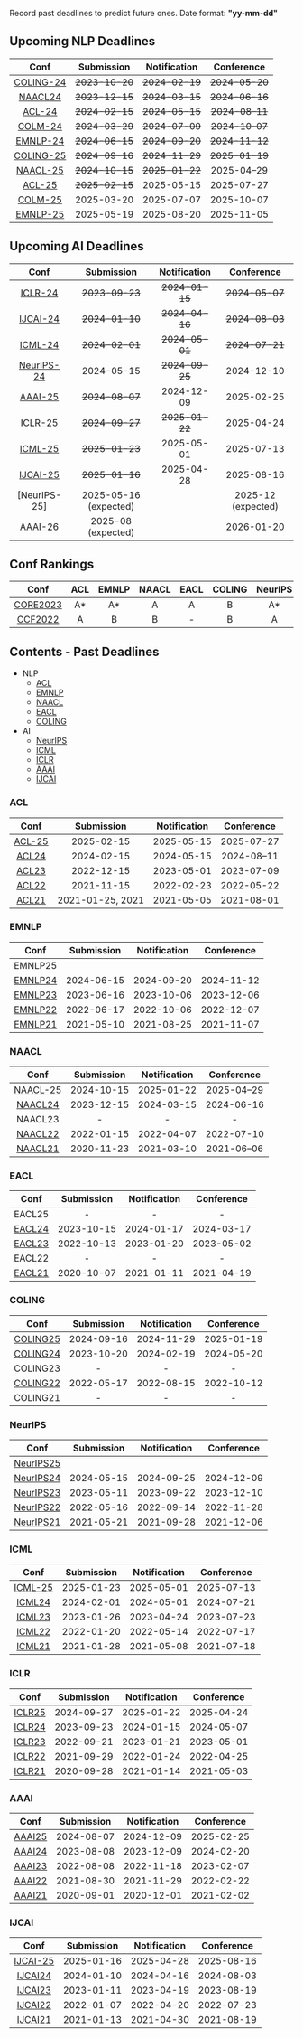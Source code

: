 Record past deadlines to predict future ones.
Date format: **"yy-mm-dd"**

## Upcoming NLP Deadlines
|  Conf  |Submission    |   Notification  |   Conference  |
| :---:  |    :----:     |     :---:       |     :---:     |
|[COLING-24](https://lrec-coling-2024.org/) |~~2023-10-20~~|~~2024-02-19~~|~~2024-05-20~~|
|[NAACL24](https://2024.naacl.org/)  |~~2023-12-15~~|~~2024-03-15~~|~~2024-06-16~~|
|[ACL-24](https://2024.aclweb.org/)|~~2024-02-15~~|~~2024-05-15~~|~~2024-08–11~~|
|[COLM-24](https://colmweb.org/dates.html)|~~2024-03-29~~|~~2024-07-09~~|~~2024-10–07~~|
|[EMNLP-24](https://2024.emnlp.org/)|~~2024-06-15~~|~~2024-09-20~~|~~2024-11-12~~|
|[COLING-25](https://coling2025.org/)| ~~2024-09-16~~|~~2024-11-29~~|~~2025-01-19~~|
|[NAACL-25](https://2025.naacl.org/)  |~~2024-10-15~~|~~2025-01-22~~|2025-04–29|
|[ACL-25](https://2025.aclweb.org/)  |~~2025-02-15~~ |2025-05-15|2025-07-27|
|[COLM-25](https://colmweb.org/dates.html)  |2025-03-20| 2025-07-07 |2025-10-07|
|[EMNLP-25](https://2025.emnlp.org/)   |2025-05-19|2025-08-20|2025-11-05|


## Upcoming AI Deadlines
|  Conf  | Submission    |   Notification  |   Conference  |
| :---:  |    :----:     |     :---:       |     :---:     |
|[ICLR-24](https://iclr.cc/Conferences/2024) |~~2023-09-23~~|~~2024-01-15~~|~~2024-05-07~~|
|[IJCAI-24](https://ijcai24.org/) |~~2024-01-10~~|~~2024-04-16~~|~~2024-08-03~~|
|[ICML-24](https://icml.cc/Conferences/2024) |~~2024-02-01~~|~~2024-05-01~~|~~2024-07-21~~|
|[NeurIPS-24](https://neurips.cc/Conferences/2024) |~~2024-05-15~~|~~2024-09-25~~|2024-12-10|
|[AAAI-25](https://aaai.org/conference/aaai/aaai-25/)|~~2024-08-07~~|2024-12-09|2025-02-25|
|[ICLR-25](https://iclr.cc/Conferences/2025)|~~2024-09-27~~|~~2025-01-22~~|2025-04-24|
|[ICML-25](https://icml.cc/Conferences/2025)|~~2025-01-23~~|2025-05-01|2025-07-13|
|[IJCAI-25](https://2025.ijcai.org/)        |~~2025-01-16~~|2025-04-28|2025-08-16|
|[NeurIPS-25]                             |2025-05-16 (expected)|             |2025-12 (expected)|
|[AAAI-26](https://aaai.org/conference/aaai/aaai-26/) |2025-08 (expected)|             |2026-01-20|

## Conf Rankings
|  Conf  |   ACL   |   EMNLP  |   NAACL  | EACL | COLING |NeurIPS|ICML|ICLR|AAAI|IJCAI|
| :---:  | :----:  |   :---:  |  :---:   | :---:|  :---: |:---: |:---: |:---: |:---: |:---: |
| [CORE2023](https://portal.core.edu.au/conf-ranks/) | A* | A* | A | A | B |A*|A*|A*|A*|A*|
| [CCF2022](https://www.ccf.org.cn/)                 | A  | B  | B | - | B |A |A |- |A |A |

## Contents - Past Deadlines
- NLP
  - [ACL ](#acl)
  - [EMNLP ](#emnlp)
  - [NAACL ](#naacl)
  - [EACL ](#eacl)
  - [COLING ](#coling)
- AI
  - [NeurIPS ](#neurips)
  - [ICML ](#icml)
  - [ICLR ](#iclr)
  - [AAAI ](#aaai)
  - [IJCAI ](#ijcai)


### ACL
|  Conf  | Submission    |   Notification  |   Conference  |
| :---:  |    :----:     |     :---:       |     :---:     |
|[ACL-25](https://2025.aclweb.org/)  |2025-02-15|2025-05-15|2025-07-27|
|[ACL24](https://2024.aclweb.org/)|2024-02-15|2024-05-15|2024-08–11|
|[ACL23](https://2023.aclweb.org/)|2022-12-15|2023-05-01|2023-07-09|
|[ACL22](https://2022.aclweb.org/)|2021-11-15|2022-02-23|2022-05-22|
|[ACL21](https://2021.aclweb.org/) |2021-01-25, 2021|2021-05-05|2021-08-01|


### EMNLP
|  Conf  | Submission    |   Notification  |   Conference  |
| :---:  |    :----:     |     :---:       |     :---:     |
| EMNLP25 |               |                 |               |
|[EMNLP24](https://2024.emnlp.org/)|2024-06-15|2024-09-20|2024-11-12|
|[EMNLP23](https://2023.emnlp.org/)|2023-06-16|2023-10-06|2023-12-06|
|[EMNLP22](https://2022.emnlp.org/)|2022-06-17|2022-10-06|2022-12-07|
|[EMNLP21](https://2021.emnlp.org/)|2021-05-10|2021-08-25|2021-11-07|


### NAACL
|  Conf  | Submission    |   Notification  |   Conference  |
| :---:  |    :----:     |     :---:       |     :---:     |
|[NAACL-25](https://2025.naacl.org/)  |2024-10-15|2025-01-22|2025-04–29|
|[NAACL24](https://2024.naacl.org/)  |2023-12-15|2024-03-15|2024-06-16|
| NAACL23                            |    -     |     -    |    -     |
|[NAACL22](https://2022.naacl.org/)  |2022-01-15|2022-04-07|2022-07-10|
|[NAACL21](https://2021.naacl.org/) |2020-11-23|2021-03-10|2021-06–06|


### EACL
|  Conf  | Submission    |   Notification  |   Conference  |
| :---:  |    :----:     |     :---:       |     :---:     |
| EACL25 |      -        |       -         |       -       |
|[EACL24](https://2024.eacl.org/) |2023-10-15|2024-01-17|2024-03-17|
|[EACL23](https://2023.eacl.org/) |2022-10-13|2023-01-20|2023-05-02|
| EACL22                          |    -     |     -    |    -     |
|[EACL21](https://2021.eacl.org/) |2020-10-07|2021-01-11|2021-04-19|


### COLING
|  Conf  | Submission    |   Notification  |   Conference  |
| :---:  |    :----:     |     :---:       |     :---:     |
|[COLING25](https://coling2025.org/)|2024-09-16|2024-11-29|2025-01-19|
| [COLING24](https://lrec-coling-2024.org/) |2023-10-20|2024-02-19|2024-05-20|
|  COLING23                           |       -       |        -        |       -       |
| [COLING22](https://coling2022.org/) |2022-05-17|2022-08-15|2022-10-12|
| COLING21 |      -        |        -        |      -        |

### NeurIPS
|  Conf  | Submission    |   Notification  |   Conference  |
| :---:  |    :----:     |     :---:       |     :---:     |
|[NeurIPS25]()|          |                 |               |
|[NeurIPS24](https://neurips.cc/Conferences/2024) |2024-05-15|2024-09-25|2024-12-09|
|[NeurIPS23](https://neurips.cc/Conferences/2023) |2023-05-11|2023-09-22|2023-12-10|
|[NeurIPS22](https://neurips.cc/Conferences/2022) |2022-05-16|2022-09-14|2022-11-28|
|[NeurIPS21](https://neurips.cc/Conferences/2021) |2021-05-21|2021-09-28|2021-12-06|

### ICML
|  Conf  | Submission    |   Notification  |   Conference  |
| :---:  |    :----:     |     :---:       |     :---:     |
|[ICML-25](https://icml.cc/Conferences/2025)|2025-01-23|2025-05-01|2025-07-13|
|[ICML24](https://icml.cc/Conferences/2024) |2024-02-01|2024-05-01|2024-07-21|
|[ICML23](https://icml.cc/Conferences/2023) |2023-01-26|2023-04-24|2023-07-23|
|[ICML22](https://icml.cc/Conferences/2022) |2022-01-20|2022-05-14|2022-07-17|
|[ICML21](https://icml.cc/Conferences/2021/index.html) |2021-01-28|2021-05-08|2021-07-18|

### ICLR
|  Conf  | Submission    |   Notification  |   Conference  |
| :---:  |    :----:     |     :---:       |     :---:     |
|[ICLR25](https://iclr.cc/Conferences/2025)|2024-09-27|2025-01-22|2025-04-24|
|[ICLR24](https://iclr.cc/Conferences/2024) |2023-09-23|2024-01-15|2024-05-07|
|[ICLR23](https://iclr.cc/Conferences/2023) |2022-09-21|2023-01-21|2023-05-01|
|[ICLR22](https://iclr.cc/Conferences/2022) |2021-09-29|2022-01-24|2022-04-25|
|[ICLR21](https://iclr.cc/Conferences/2021) |2020-09-28|2021-01-14|2021-05-03|

### AAAI
|  Conf  | Submission    |   Notification  |   Conference  |
| :---:  |    :----:     |     :---:       |     :---:     |
|[AAAI25](https://aaai.org/conference/aaai/aaai-25/)|2024-08-07|2024-12-09|2025-02-25|
|[AAAI24](https://aaai.org/conference/aaai/aaai-24/) |2023-08-08|2023-12-09|2024-02-20|
|[AAAI23](https://aaai-23.aaai.org/) |2022-08-08|2022-11-18|2023-02-07|
|[AAAI22](https://aaai.org/conference/aaai/aaai-22/) |2021-08-30|2021-11-29|2022-02-22|
|[AAAI21](https://aaai.org/conference/aaai/aaai-21/) |2020-09-01|2020-12-01|2021-02-02|

### IJCAI
|  Conf  | Submission    |   Notification  |   Conference  |
| :---:  |    :----:     |     :---:       |     :---:     |
|[IJCAI-25](https://2025.ijcai.org/)        |2025-01-16|2025-04-28|2025-08-16|
|[IJCAI24](https://ijcai24.org/) |2024-01-10|2024-04-16|2024-08-03|
|[IJCAI23](https://ijcai-23.org/) |2023-01-11|2023-04-19|2023-08-19|
|[IJCAI22](https://ijcai-22.org/) |2022-01-07|2022-04-20|2022-07-23|
|[IJCAI21](https://ijcai-21.org/) |2021-01-13|2021-04-30|2021-08-19|

<!--stackedit_data:
eyJoaXN0b3J5IjpbLTE4NDc5MjY4MDQsLTcyOTIyOTU3OCwxMT
EyNzQ4NTUzLC0zODkwODE2OTQsNDIzNTMwMjMwLDQyMzUzMDIz
MCwtMTcyMjY2OTc0NCwtMTYzMjM4ODc3NCwtNzAyNTU0NDg2LC
0xNTk2MzEyMzg1LDg1MDA2NTU5MiwtMjEyNzg2MjY0MiwtMjA3
MjU0NTI4NywtMTc3NDQ5MzI4NiwtMTU5NDE0MzIwNCwyMTI1OT
UwMzA4LC01NTMwNDY4ODIsLTEwNzAzOTI1MzAsMTk0MTgxMTA1
OCw3NTExMDIxNzFdfQ==
-->
<!--stackedit_data:
eyJoaXN0b3J5IjpbLTk1NjUxODI5OCwzNzc5NjMxODUsLTk4Mz
g2ODA1MywtMTM4MzY5MDU0MywxOTE1NzE4NDIsNjQ4MTMxNDIy
LDg5MTUwNzIxMSwtMTAxOTAxMzg0OSw4MTA3NTg3MTQsMTQxMz
AyODU2LC0xODk4MDI4MjcsLTE3OTk5NjM1OTUsLTE0MDk4NDg1
NjUsLTk5NDY5NjkyMywtMTg0NjAzNTM1NSw4ODU5NzUzOTksMT
I3MTY4ODU4Myw2NDUwOTY3NjEsMTI4NjYyNzE0MSwxODI1Nzk5
MjY1XX0=
-->